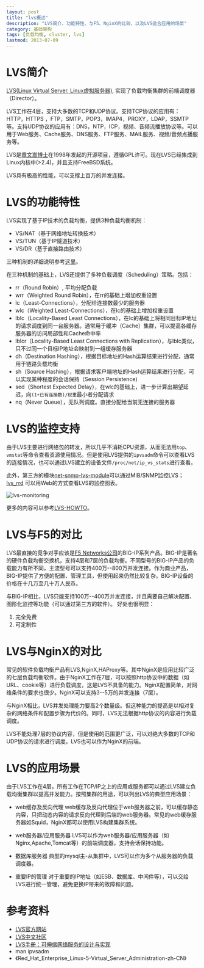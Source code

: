 ```yaml
---
layout: post
title: "lvs概述"
description: "LVS简介、功能特性、与F5、NginX的比较，以及LVS适合应用的场景"
category: 基础架构
tags: [负载均衡, cluster, lvs]
lastmod: 2013-07-09
---
```


# LVS简介

[LVS(Linux Virtual Server, Linux虚拟服务器)](http://www.linuxvirtualserver.org/), 实现了负载均衡集群的前端调度器（Director）。

LVS工作在4层，支持大多数的TCP和UDP协议。支持TCP协议的应用有：HTTP，HTTPS ，FTP，SMTP，POP3，IMAP4，PROXY，LDAP，SSMTP等。支持UDP协议的应用有：DNS，NTP，ICP，视频、音频流播放协议等。可以用于Web服务、Cache服务、DNS服务、FTP服务、MAIL服务、视频/音频点播服务等。

LVS是[章文嵩博士](http://zh.linuxvirtualserver.org)在1998年发起的开源项目，遵循GPL许可。现在LVS已经集成到Linux内核中(>2.4)，并且支持FreeBSD系统。

LVS具有极高的性能，可以支撑上百万的并发连接。


# LVS的功能特性

LVS实现了基于IP技术的负载均衡，提供3种负载均衡机制：

- VS/NAT（基于网络地址转换技术）
- VS/TUN（基于IP隧道技术）
- VS/DR（基于直接路由技术）

三种机制的详细说明参考[这里](/2013/06/02/lvs_lb_strategy.html)。

在三种机制的基础上，LVS还提供了多种负载调度（Scheduling）策略。包括：

- rr（Round Robin）, 平均分配负载
- wrr（Weighted Round Robin），在rr的基础上增加权重设置
- lc（Least-Connections），分配给连接数最少的服务器
- wlc（Weighted Least-Connections），在lc的基础上增加权重设置
- lblc（Locality-Based Least Connections），在lc的基础上将相同目标IP地址的请求调度到同一台服务器。通常用于缓冲（Cache）集群，可以提高各缓存服务器的访问局部性和Cache命中率
- lblcr（Locality-Based Least Connections with Replication），与lblc类似，只不过同一个目标IP地址会映射到一组缓存服务器
- dh（Destination Hashing），根据目标地址的Hash运算结果进行分配，通常用于链路负载均衡
- sh（Source Hashing），根据请求客户端地址的Hash运算结果进行分配，可以实现某种程度的会话保持（Session Persistence)
- sed（Shortest Expected Delay），在wlc的基础上，进一步计算出期望延迟，向`(1+已有连接数)/权重`最小者分配请求
- nq（Never Queue），无队列调度。直接分配给当前无连接的服务器

# LVS的监控支持

由于LVS主要进行网络包的转发，所以几乎不消耗CPU资源，从而无法用`top`、`vmstat`等命令查看资源使用情况。但是使用LVS提供的`ipvsadm`命令可以查看LVS的连接情况，也可以通过LVS建立的设备文件`/proc/net/ip_vs_stats`进行查看。

此外，第三方的模块[net-snmp-lvs-module](http://kb.linuxvirtualserver.org/wiki/Net-SNMP-LVS-Module)可以通过MIB/SNMP监控LVS；[lvs_rrd](http://tepedino.org/lvs-rrd/) 可以用Web的方式查看LVS的监控图表。

![lvs-monitoring](/images/2013/lvs/lvs-monitoring.gif)

更多的内容可以参考[LVS-HOWTO](http://www.austintek.com/LVS/LVS-HOWTO/HOWTO/LVS-HOWTO.monitoring_lvs.html)。


# LVS与F5的对比

LVS最直接的竞争对手应该是[F5 Networks公司](http://www.f5.com/)的BIG-IP系列产品。BIG-IP是著名的硬件负载均衡交换机，支持4层和7层的负载均衡。不同型号的BIG-IP产品的负载能力有所不同，主流型号可以支持400万--800万并发连接。作为商业产品，BIG-IP提供了方便的配置、管理工具，但使用起来仍然比较复杂。BIG-IP设备的价格在十几万至几十万人民币。

与BIG-IP相比，LVS只能支持100万--400万并发连接，并且需要自己解决配置、图形化监控等功能（可以通过第三方的软件）。
好处也很明显：

1. 完全免费
2. 可定制性


# LVS与NginX的对比

常见的软件负载均衡产品有LVS,NginX,HAProxy等。其中NginX是应用比较广泛的七层负载均衡软件。由于NginX工作在7层，可以按照http协议中的数据（如URL、cookie等）进行负载调度，这是LVS不具备的能力。NginX配置简单，对网络条件的要求也很少。NginX可以支持3--5万的并发连接（7层）。

与NginX相比，LVS并发处理能力要高2个数量级。但这种能力的提高是以相对复杂的网络条件和配置步骤为代价的。同时，LVS无法根据http协议的内容进行负载调度。

LVS不能处理7层的协议内容，但是使用的范围更广泛，可以对绝大多数的TCP和UDP协议的请求进行调度。LVS也可以作为NginX的前端。



# LVS的应用场景

由于LVS工作在4层，所有工作在TCP/IP之上的应用或服务都可以通过LVS建立负载均衡集群以提高并发能力。按照集群的用途，可以列出LVS的典型应用场景：

- web缓存及反向代理
  web缓存及反向代理位于web服务器之前，可以缓存静态内容，只把动态内容的请求反向代理到后端的web服务器。常见的web缓存服务器如Squid，NginX都可以使用LVS构建集群系统。

- web服务器/应用服务器
  LVS可以作为web服务器/应用服务器（如Nginx,Apache,Tomcat等）的前端调度器，支持会话保持功能。

- 数据库服务器
  典型的mysql主-从集群中，LVS可以作为多个从服务器的负载调度器。

- 重要IP的管理
  对于重要的IP地址（如ESB、数据库、中间件等），可以交给LVS进行统一管理，避免更换IP带来的故障和问题。


# 参考资料

- [LVS官方网站](http://www.linuxvirtualserver.org/)
- [LVS中文社区](http://zh.linuxvirtualserver.org/)
- [LVS手册：可伸缩网络服务的设计与实现](http://zh.linuxvirtualserver.org/node/7)
- man ipvsadm
- 《Red_Hat_Enterprise_Linux-5-Virtual_Server_Administration-zh-CN》